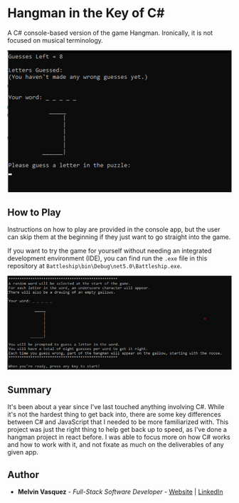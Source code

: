 # Hangman in the Key of C#

A C# console-based version of the game Hangman. Ironically, it is not focused on musical terminology.

![Start of a game](/screenshots/image.png)

## How to Play

Instructions on how to play are provided in the console app, but the user can skip them at the beginning if they just want to go straight into the game.

If you want to try the game for yourself without needing an integrated development environment (IDE), you can find run the `.exe` file in this repository at `Battleship\bin\Debug\net5.0\Battleship.exe`.

![Tutorial Screen](/screenshots/tutorial.png)

## Summary

It's been about a year since I've last touched anything involving C#. While it's not the hardest thing to get back into, there are some key differences between C# and JavaScript that I needed to be more familiarized with. This project was just the right thing to help get back up to speed, as I've done a hangman project in react before. I was able to focus more on how C# works and how to work with it, and not fixate as much on the deliverables of any given app. 

## Author

- **Melvin Vasquez** - _Full-Stack Software Developer_ - [Website](https://melvinvasquez.com/) | [LinkedIn](https://www.linkedin.com/in/melvin-vasquez/)